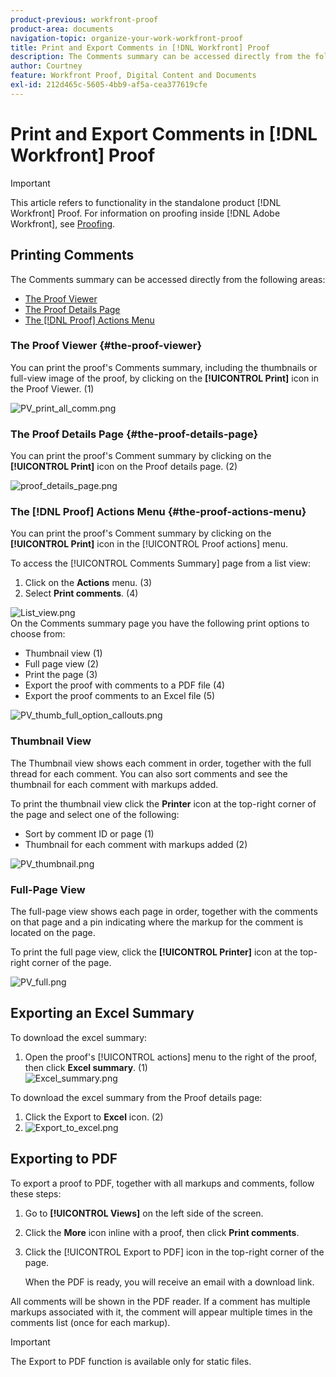 ```yaml
---
product-previous: workfront-proof
product-area: documents
navigation-topic: organize-your-work-workfront-proof
title: Print and Export Comments in [!DNL Workfront] Proof
description: The Comments summary can be accessed directly from the following areas - EDIT ME.
author: Courtney
feature: Workfront Proof, Digital Content and Documents
exl-id: 212d465c-5605-4bb9-af5a-cea377619cfe
---
```

# Print and Export Comments in [!DNL Workfront] Proof

>[!IMPORTANT]
>
>This article refers to functionality in the standalone product [!DNL Workfront] Proof. For information on proofing inside [!DNL Adobe Workfront], see [Proofing](../../../review-and-approve-work/proofing/proofing.md).

## Printing Comments

The Comments summary can be accessed directly from the following areas:

* [The Proof Viewer](#the-proof-viewer)
* [The Proof Details Page](#the-proof-details-page)
* [The [!DNL Proof] Actions Menu](#the-proof-actions-menu)

### The Proof Viewer {#the-proof-viewer}

You can print the proof's Comments summary, including the thumbnails or full-view image of the proof, by clicking on the **[!UICONTROL Print]** icon in the Proof Viewer. (1)

![PV_print_all_comm.png](assets/pv-print-all-comm-350x158.png)

### The Proof Details Page {#the-proof-details-page}

You can print the proof's Comment summary by clicking on the **[!UICONTROL Print]** icon on the Proof details page. (2)

![proof_details_page.png](assets/proof-details-page-350x231.png)

### The [!DNL Proof] Actions Menu {#the-proof-actions-menu}

You can print the proof's Comment summary by clicking on the **[!UICONTROL Print]** icon in the [!UICONTROL Proof actions] menu.

To access the [!UICONTROL Comments Summary] page from a list view:

1. Click on the **Actions** menu. (3)
1. Select **Print comments**. (4)

![List_view.png](assets/list-view-350x155.png)\
On the Comments summary page you have the following print options to choose from:

* Thumbnail view (1)
* Full page view (2)
* Print the page (3)
* Export the proof with comments to a PDF file (4)
* Export the proof comments to an Excel file (5)

![PV_thumb_full_option_callouts.png](assets/pv-thumb-full-option-callouts-350x154.png)

### Thumbnail View

The Thumbnail view shows each comment in order, together with the full thread for each comment. You can also sort comments and see the thumbnail for each comment with markups added.

To print the thumbnail view click the **Printer** icon at the top-right corner of the page and select one of the following:

* Sort by comment ID or page (1)
* Thumbnail for each comment with markups added (2)

![PV_thumbnail.png](assets/pv-thumbnail-350x290.png)

### Full-Page View

The full-page view shows each page in order, together with the comments on that page and a pin indicating where the markup for the comment is located on the page.

To print the full page view, click the **[!UICONTROL Printer]** icon at the top-right corner of the page.

![PV_full.png](assets/pv-full-350x347.png)

## Exporting an Excel Summary

To download the excel summary:

1. Open the proof's [!UICONTROL actions] menu to the right of the proof, then click **Excel summary**.&nbsp;(1)\
   ![Excel_summary.png](assets/excel-summary-350x450.png)

To download the excel summary from the Proof details page:

1. Click the Export to **Excel** icon. (2)
1. ![Export_to_excel.png](assets/export-to-excel-350x185.png)

## Exporting to PDF

To export a proof to PDF, together with all markups and comments, follow these steps:

1. Go to **[!UICONTROL Views]** on the left side of the screen.
1. Click the **More** icon inline with a proof, then click **Print comments**.

1. Click the [!UICONTROL Export to PDF] icon in the top-right corner of the page.

   When the PDF is ready, you will receive an email with a download link.

All comments will be shown in the PDF reader. If a comment has multiple markups associated with it, the comment will appear multiple times in the comments list (once for each markup).

>[!IMPORTANT]
>
>The&nbsp;Export to PDF function is available only for static files.
